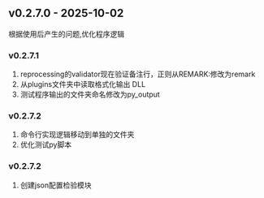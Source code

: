 ## v0.2.7.0 - 2025-10-02
根据使用后产生的问题,优化程序逻辑
### v0.2.7.1
1. reprocessing的validator现在验证备注行，正则从REMARK:修改为remark
2. 从plugins文件夹中读取格式化输出 DLL
3. 测试程序输出的文件夹命名修改为py_output

### v0.2.7.2
1. 命令行实现逻辑移动到单独的文件夹
2. 优化测试py脚本
### v0.2.7.2
1. 创建json配置检验模块

